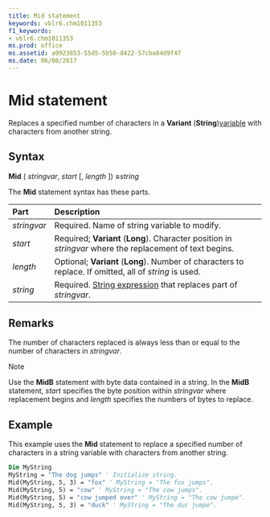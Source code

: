 ```yaml
---
title: Mid statement
keywords: vblr6.chm1011353
f1_keywords:
- vblr6.chm1011353
ms.prod: office
ms.assetid: a9923853-55d5-5b50-d422-57cba84d9f47
ms.date: 06/08/2017
---
```



# Mid statement

Replaces a specified number of characters in a **Variant** (**String**)[variable](../../Glossary/vbe-glossary.md#variable) with characters from another string.

## Syntax

**Mid** ( _stringvar_, _start_ [, _length_ ]) **=**_string_

The **Mid** statement syntax has these parts.

|**Part**|**Description**|
|:-----|:-----|
| _stringvar_|Required. Name of string variable to modify.|
| _start_|Required; **Variant** (**Long**). Character position in _stringvar_ where the replacement of text begins.|
| _length_|Optional; **Variant** (**Long**). Number of characters to replace. If omitted, all of _string_ is used.|
| _string_|Required. [String expression](../../Glossary/vbe-glossary.md#string-expression) that replaces part of _stringvar_.|

## Remarks

The number of characters replaced is always less than or equal to the number of characters in  _stringvar_.

> [!NOTE] 
> Use the **MidB** statement with byte data contained in a string. In the **MidB** statement, _start_ specifies the byte position within _stringvar_ where replacement begins and _length_ specifies the numbers of bytes to replace.


## Example

This example uses the **Mid** statement to replace a specified number of characters in a string variable with characters from another string.


```vb
Dim MyString 
MyString = "The dog jumps" ' Initialize string. 
Mid(MyString, 5, 3) = "fox" ' MyString = "The fox jumps". 
Mid(MyString, 5) = "cow" ' MyString = "The cow jumps". 
Mid(MyString, 5) = "cow jumped over" ' MyString = "The cow jumpe". 
Mid(MyString, 5, 3) = "duck" ' MyString = "The duc jumpe". 

```


